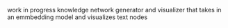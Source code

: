 work in progress knowledge network generator and visualizer that takes in an emmbedding model and visualizes text nodes
